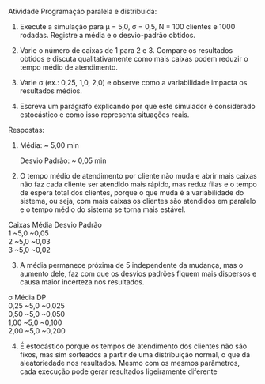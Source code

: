 Atividade Programação paralela e distribuída: 

1. Execute a simulação para µ = 5,0, σ = 0,5, N = 100 clientes e 1000 rodadas. Registre a média e o desvio-padrão obtidos.  

2. Varie o número de caixas de 1 para 2 e 3. Compare os resultados obtidos e discuta qualitativamente como mais caixas podem reduzir o tempo médio de atendimento.  

3. Varie σ (ex.: 0,25, 1,0, 2,0) e observe como a variabilidade impacta os resultados médios.  

4. Escreva um parágrafo explicando por que este simulador é considerado estocástico e como isso representa situações reais. 

 

Respostas: 

 

1. 	Média: ~ 5,00 min 

    Desvio Padrão: ~ 0,05 min 

 

2. O tempo médio de atendimento por cliente não muda e abrir mais caixas não faz cada cliente ser atendido mais rápido, mas reduz filas e o tempo de espera total dos clientes, porque o que muda é a variabilidade do sistema, ou seja, com mais caixas os clientes são atendidos em paralelo e o tempo médio do sistema se torna mais estável. 

Caixas   Média     Desvio Padrão    <br>
1        ~5,0      ~0,05            <br>
2        ~5,0      ~0,03            <br>
3        ~5,0      ~0,02            <br>


3.  A média permanece próxima de 5 independente da mudança, mas o aumento dele, faz com que os desvios padrões fiquem mais dispersos e causa maior incerteza nos resultados. 

σ      Média     DP       <br>
0,25   ~5,0      ~0,025   <br>
0,50   ~5,0      ~0,050   <br>
1,00   ~5,0      ~0,100   <br>
2,00   ~5,0      ~0,200   <br>



4. É estocástico porque os tempos de atendimento dos clientes não são fixos, mas sim sorteados a partir de uma distribuição normal, o que dá aleatoriedade nos resultados. Mesmo com os mesmos parâmetros, cada execução pode gerar resultados ligeiramente diferente 

